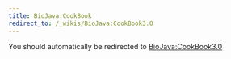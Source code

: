 ```yaml
---
title: BioJava:CookBook
redirect_to: /_wikis/BioJava:CookBook3.0
---
```


You should automatically be redirected to [BioJava:CookBook3.0](/_wikis/BioJava:CookBook3.0)
